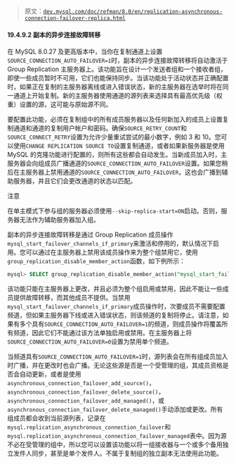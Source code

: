 > 原文：[`dev.mysql.com/doc/refman/8.0/en/replication-asynchronous-connection-failover-replica.html`](https://dev.mysql.com/doc/refman/8.0/en/replication-asynchronous-connection-failover-replica.html)

#### 19.4.9.2 副本的异步连接故障转移

在 MySQL 8.0.27 及更高版本中，当你在复制通道上设置`SOURCE_CONNECTION_AUTO_FAILOVER=1`时，副本的异步连接故障转移将自动激活于 Group Replication 主服务器上。该功能旨在设计一个发送者组和一个接收者组，即使一些成员暂时不可用，它们也能保持同步。当该功能处于活动状态并正确配置时，如果正在复制的主服务器离线或进入错误状态，新的主服务器在选举时将在同一通道上开始复制。新的主服务器使用通道的源列表来选择具有最高优先级（权重）设置的源，这可能与原始源不同。

要配置此功能，必须在复制组中的所有成员服务器以及任何新加入的成员上设置复制通道和通道的复制用户帐户和密码。确保`SOURCE_RETRY_COUNT`和`SOURCE_CONNECT_RETRY`设置为允许少量重试尝试的最小数字，例如 3 和 10。您可以使用`CHANGE REPLICATION SOURCE TO`设置复制通道，或者如果新服务器是使用 MySQL 的克隆功能进行配置的，则所有这些都会自动发生。当新成员加入时，主服务器会向组成员广播通道的`SOURCE_CONNECTION_AUTO_FAILOVER`设置。如果您稍后在主服务器上禁用通道的`SOURCE_CONNECTION_AUTO_FAILOVER`，这也会广播到辅助服务器，并且它们会更改通道的状态以匹配。

注意

在单主模式下参与组的服务器必须使用`--skip-replica-start=ON`启动。否则，服务器无法作为辅助服务器加入组。

副本的异步连接故障转移是通过 Group Replication 成员操作`mysql_start_failover_channels_if_primary`来激活和停用的，默认情况下启用。您可以通过在主服务器上禁用该成员操作来为整个组禁用它，使用`group_replication_disable_member_action`函数，如下例所示：

```sql
mysql> SELECT group_replication_disable_member_action("mysql_start_failover_channels_if_primary", "AFTER_PRIMARY_ELECTION");
```

该功能只能在主服务器上更改，并且必须为整个组启用或禁用，因此不能让一些成员提供故障转移，而其他成员不提供。当禁用`mysql_start_failover_channels_if_primary`成员操作时，次要成员不需要配置频道，但如果主服务器下线或进入错误状态，则该频道的复制将停止。请注意，如果有多个具有`SOURCE_CONNECTION_AUTO_FAILOVER=1`的频道，则成员操作将覆盖所有频道，因此它们不能通过该方法单独启用或禁用。在主服务器上将`SOURCE_CONNECTION_AUTO_FAILOVER=0`设置为禁用单个频道。

当频道具有`SOURCE_CONNECTION_AUTO_FAILOVER=1`时，源列表会在所有组成员加入时广播，并在更改时也会广播。无论这些源是否是一个受管理的组，其成员资格是否会自动更新，或者是使用`asynchronous_connection_failover_add_source()`，`asynchronous_connection_failover_delete_source()`，`asynchronous_connection_failover_add_managed()`，或`asynchronous_connection_failover_delete_managed()`手动添加或更改。所有组成员都会收到当前源列表，记录在`mysql.replication_asynchronous_connection_failover`和`mysql.replication_asynchronous_connection_failover_managed`表中。因为源不必在受管理的组中，所以您可以设置该功能以将一组接收器与一个或多个备用独立发件人同步，甚至是单个发件人。不属于复制组的独立副本无法使用此功能。
